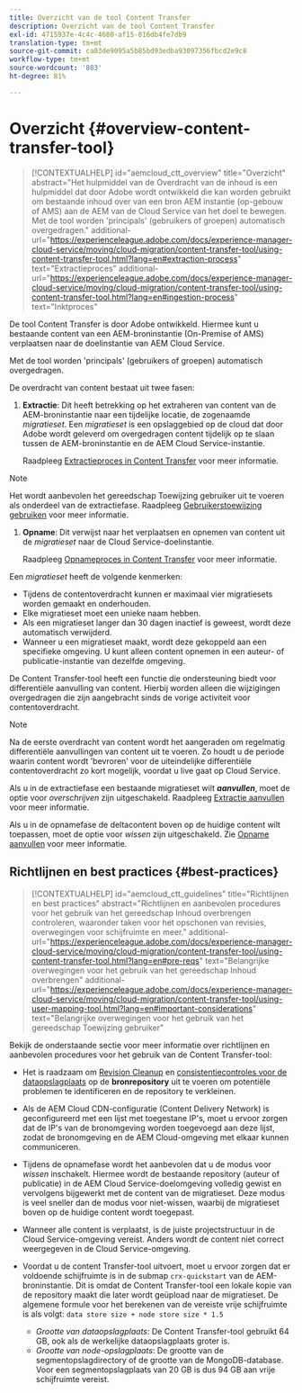 ```yaml
---
title: Overzicht van de tool Content Transfer
description: Overzicht van de tool Content Transfer
exl-id: 4715937e-4c4c-4680-af15-016db4fe7db9
translation-type: tm+mt
source-git-commit: ca03de9095a5b85bd93edba93097356fbcd2e9c8
workflow-type: tm+mt
source-wordcount: '803'
ht-degree: 81%

---
```


# Overzicht {#overview-content-transfer-tool}

>[!CONTEXTUALHELP]
>id="aemcloud_ctt_overview"
>title="Overzicht"
>abstract="Het hulpmiddel van de Overdracht van de inhoud is een hulpmiddel dat door Adobe wordt ontwikkeld die kan worden gebruikt om bestaande inhoud over van een bron AEM instantie (op-gebouw of AMS) aan de AEM van de Cloud Service van het doel te bewegen. Met de tool worden &#39;principals&#39; (gebruikers of groepen) automatisch overgedragen."
>additional-url="https://experienceleague.adobe.com/docs/experience-manager-cloud-service/moving/cloud-migration/content-transfer-tool/using-content-transfer-tool.html?lang=en#extraction-process" text="Extractieproces"
>additional-url="https://experienceleague.adobe.com/docs/experience-manager-cloud-service/moving/cloud-migration/content-transfer-tool/using-content-transfer-tool.html?lang=en#ingestion-process" text="Inktproces"

De tool Content Transfer is door Adobe ontwikkeld. Hiermee kunt u bestaande content van een AEM-broninstantie (On-Premise of AMS) verplaatsen naar de doelinstantie van AEM Cloud Service.

Met de tool worden &#39;principals&#39; (gebruikers of groepen) automatisch overgedragen.

De overdracht van content bestaat uit twee fasen:

1. **Extractie**: Dit heeft betrekking op het extraheren van content van de AEM-broninstantie naar een tijdelijke locatie, de zogenaamde *migratieset*. Een *migratieset* is een opslaggebied op de cloud dat door Adobe wordt geleverd om overgedragen content tijdelijk op te slaan tussen de AEM-broninstantie en de AEM Cloud Service-instantie.

   Raadpleeg [Extractieproces in Content Transfer](/help/move-to-cloud-service/content-transfer-tool/using-content-transfer-tool.md#extraction-process) voor meer informatie.

>[!NOTE]
>
> Het wordt aanbevolen het gereedschap Toewijzing gebruiker uit te voeren als onderdeel van de extractiefase. Raadpleeg [Gebruikerstoewijzing gebruiken](https://experienceleague.adobe.com/docs/experience-manager-cloud-service/moving/cloud-migration/content-transfer-tool/using-user-mapping-tool.html?lang=en#cloud-migration) voor meer informatie.

1. **Opname**: Dit verwijst naar het verplaatsen en opnemen van content uit de *migratieset* naar de Cloud Service-doelinstantie.

   Raadpleeg [Opnameproces in Content Transfer](/help/move-to-cloud-service/content-transfer-tool/using-content-transfer-tool.md#ingestion-process) voor meer informatie.

Een *migratieset* heeft de volgende kenmerken:

* Tijdens de contentoverdracht kunnen er maximaal vier migratiesets worden gemaakt en onderhouden.
* Elke migratieset moet een unieke naam hebben.
* Als een migratieset langer dan 30 dagen inactief is geweest, wordt deze automatisch verwijderd.
* Wanneer u een migratieset maakt, wordt deze gekoppeld aan een specifieke omgeving. U kunt alleen content opnemen in een auteur- of publicatie-instantie van dezelfde omgeving.

De Content Transfer-tool heeft een functie die ondersteuning biedt voor differentiële aanvulling van content. Hierbij worden alleen die wijzigingen overgedragen die zijn aangebracht sinds de vorige activiteit voor contentoverdracht.

>[!NOTE]
>
>Na de eerste overdracht van content wordt het aangeraden om regelmatig differentiële aanvullingen van content uit te voeren. Zo houdt u de periode waarin content wordt &#39;bevroren&#39; voor de uiteindelijke differentiële contentoverdracht zo kort mogelijk, voordat u live gaat op Cloud Service.

Als u in de extractiefase een bestaande migratieset wilt ***aanvullen***, moet de optie voor *overschrijven* zijn uitgeschakeld. Raadpleeg [Extractie aanvullen](/help/move-to-cloud-service/content-transfer-tool/using-content-transfer-tool.md#top-up-extraction-process) voor meer informatie.

Als u in de opnamefase de deltacontent boven op de huidige content wilt toepassen, moet de optie voor *wissen* zijn uitgeschakeld. Zie [Opname aanvullen](/help/move-to-cloud-service/content-transfer-tool/using-content-transfer-tool.md#top-up-ingestion-process) voor meer informatie.


## Richtlijnen en best practices {#best-practices}

>[!CONTEXTUALHELP]
>id="aemcloud_ctt_guidelines"
>title="Richtlijnen en best practices"
>abstract="Richtlijnen en aanbevolen procedures voor het gebruik van het gereedschap Inhoud overbrengen controleren, waaronder taken voor het opschonen van revisies, overwegingen voor schijfruimte en meer."
>additional-url="https://experienceleague.adobe.com/docs/experience-manager-cloud-service/moving/cloud-migration/content-transfer-tool/using-content-transfer-tool.html?lang=en#pre-reqs" text="Belangrijke overwegingen voor het gebruik van het gereedschap Inhoud overbrengen"
>additional-url="https://experienceleague.adobe.com/docs/experience-manager-cloud-service/moving/cloud-migration/content-transfer-tool/using-user-mapping-tool.html?lang=en#important-considerations" text="Belangrijke overwegingen voor het gebruik van het gereedschap Toewijzing gebruiker"

Bekijk de onderstaande sectie voor meer informatie over richtlijnen en aanbevolen procedures voor het gebruik van de Content Transfer-tool:

* Het is raadzaam om [Revision Cleanup](https://docs.adobe.com/content/help/en/experience-manager-65/deploying/deploying/revision-cleanup.html) en [consistentiecontroles voor de dataopslagplaats](https://helpx.adobe.com/nl/experience-manager/kb/How-to-run-a-datastore-consistency-check-via-oak-run-AEM.html) op de **bronrepository** uit te voeren om potentiële problemen te identificeren en de repository te verkleinen.

* Als de AEM Cloud CDN-configuratie (Content Delivery Network) is geconfigureerd met een lijst met toegestane IP&#39;s, moet u ervoor zorgen dat de IP&#39;s van de bronomgeving worden toegevoegd aan deze lijst, zodat de bronomgeving en de AEM Cloud-omgeving met elkaar kunnen communiceren.

* Tijdens de opnamefase wordt het aanbevolen dat u de modus voor *wissen* inschakelt. Hiermee wordt de bestaande repository (auteur of publicatie) in de AEM Cloud Service-doelomgeving volledig gewist en vervolgens bijgewerkt met de content van de migratieset. Deze modus is veel sneller dan de modus voor niet-wissen, waarbij de migratieset boven op de huidige content wordt toegepast.

* Wanneer alle content is verplaatst, is de juiste projectstructuur in de Cloud Service-omgeving vereist. Anders wordt de content niet correct weergegeven in de Cloud Service-omgeving.

* Voordat u de content Transfer-tool uitvoert, moet u ervoor zorgen dat er voldoende schijfruimte is in de submap `crx-quickstart` van de AEM-broninstantie. Dit is omdat de Content Transfer-tool een lokale kopie van de repository maakt die later wordt geüpload naar de migratieset.
De algemene formule voor het berekenen van de vereiste vrije schijfruimte is als volgt:
   `data store size + node store size * 1.5`

   * *Grootte van dataopslagplaats*: De Content Transfer-tool gebruikt 64 GB, ook als de werkelijke dataopslagplaats groter is.
   * *Grootte van node-opslagplaats*: De grootte van de segmentopslagdirectory of de grootte van de MongoDB-database.
Voor een segmentopslagplaats van 20 GB is dus 94 GB aan vrije schijfruimte vereist.
